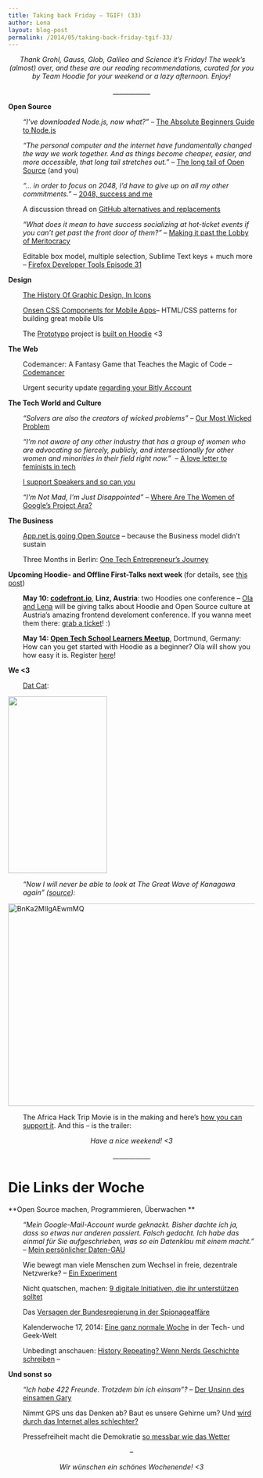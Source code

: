 ```yaml
---
title: Taking back Friday – TGIF! (33)
author: Lena
layout: blog-post
permalink: /2014/05/taking-back-friday-tgif-33/
---
```

<p style="text-align: center;">
   <em>Thank Grohl, Gauss, Glob, Galileo and Science it’s Friday! The week’s (almost) over, and these are our reading recommendations, curated for you by Team Hoodie for your weekend or a lazy afternoon. Enjoy!</em>
</p>

<p style="text-align: center;">
  ____________
</p>

**Open Source**

<p style="padding-left: 30px;">
  <em>&#8220;I&#8217;ve downloaded Node.js, now what?&#8221; – </em><a href="http://blog.codeship.io/2014/05/07/nodejs-beginners-guide.html">The Absolute Beginners Guide to Node.js</a>
</p>

<p style="padding-left: 30px;">
  <em>&#8220;The personal computer and the internet have fundamentally changed the way we work together. And as things become cheaper, easier, and more accessible, that long tail stretches out.&#8221; </em>– <a href="https://blog.engineyard.com/2014/long-tail-open-source">The long tail of Open Source</a> (and you) <!--more-->
</p>

<p style="padding-left: 30px;">
  <em>&#8220;… in order to focus on 2048, I’d have to give up on all my other commitments.&#8221;</em> – <a href="http://gabrielecirulli.com/articles/2048-success-and-me">2048, success and me</a>
</p>

<p style="padding-left: 30px;">
  A discussion thread on <a href="http://geekfeminism.org/2014/05/04/github-alternatives-and-replacements/">GitHub alternatives and replacements</a>
</p>

<p style="padding-left: 30px;">
  <em>&#8220;What does it mean to have success socializing at hot-ticket events if you can&#8217;t get past the front door of them?&#8221;</em> – <a href="http://modelviewculture.com/pieces/making-it-past-the-lobby-of-the-meritocracy">Making it past the Lobby of Meritocracy</a>
</p>

<p class="page-title" style="padding-left: 30px;">
  Editable box model, multiple selection, Sublime Text keys + much more – <a href="https://hacks.mozilla.org/2014/05/editable-box-model-multiple-selection-sublime-text-keys-much-more-firefox-developer-tools-episode-31/?utm_content=bufferf2973&utm_medium=social&utm_source=twitter.com&utm_campaign=buffer">Firefox Developer Tools Episode 31</a>
</p>

**Design**

<p class="title" style="padding-left: 30px;">
  <a href="http://www.fastcodesign.com/3029907/infographic-of-the-day/the-history-of-graphic-design-in-icons">The History Of Graphic Design, In Icons</a>
</p>

<p class="title" style="padding-left: 30px;">
  <a href="http://components.onsenui.io/">Onsen CSS Components for Mobile Apps</a>– HTML/CSS patterns for building great mobile UIs
</p>

<p class="title" style="padding-left: 30px;">
  The <a href="http://www.prototypo.io/">Prototypo</a> project is <a href="http://blog.hood.ie/2014/05/a-hoodie-for-you-7-prototypo/">built on Hoodie</a> <3
</p>

**The Web**

<p style="padding-left: 30px;">
  Codemancer: A Fantasy Game that Teaches the Magic of Code – <a href="https://www.kickstarter.com/projects/bobbylox/codemancer-a-fantasy-game-that-teaches-the-magic-o">Codemancer</a>
</p>

<p style="padding-left: 30px;">
  Urgent security update <a href="http://blog.bitly.com/post/85169217199/urgent-security-update-regarding-your-bitly-account">regarding your Bitly Account</a>
</p>

**The Tech World and Culture**

<p style="padding-left: 30px;">
  <em>&#8220;Solvers are also the creators of wicked problems&#8221;</em> – <a href="http://www.ashedryden.com/monitorama-tbd">Our Most Wicked Problem</a>
</p>

<p style="padding-left: 30px;">
  <em>&#8220;I’m not aware of any other industry that has a group of women who are advocating so fiercely, publicly, and intersectionally for other women and minorities in their field right now.&#8221;  – </em><a href="http://seesarahcode.tumblr.com/post/84150870105/a-love-letter-to-feminists-in-tech">A love letter to feminists in tech</a>
</p>

<p style="padding-left: 30px;">
  <a href="http://juliepagano.com/blog/2014/04/27/i-support-speakers-and-so-can-you/">I support Speakers and so can you</a>
</p>

<p style="padding-left: 30px;">
  <em>&#8220;I’m Not Mad, I’m Just Disappointed&#8221;</em> – <a href="http://www.autostraddle.com/im-not-mad-im-just-disappointed-where-are-the-women-of-googles-project-ara-234018/">Where Are The Women of Google’s Project Ara?</a>
</p>

**The Business**

<p style="padding-left: 30px;">
  <a href="http://blog.app.net/2014/05/06/app-net-state-of-the-union/">App.net is going Open Source</a> &#8211; because the Business model didn&#8217;t sustain
</p>

<p style="padding-left: 30px;">
  Three Months in Berlin: <a href="http://www.xconomy.com/san-francisco/2014/05/08/three-months-in-berlin-one-tech-entrepreneurs-journey/">One Tech Entrepreneur’s Journey</a>
</p>

<p class="post-field subtitle post-subtitle">
  <strong>Upcoming Hoodie- and Offline First-Talks next week </strong>(for details, see <a href="http://blog.hood.ie/2014/04/hoodietime-events-and-conferences-with-hoodies-in-april-and-may/">this post</a>)
</p>

<p style="padding-left: 30px;">
  <strong>May 10: <a href="http://codefront.io/">codefront.io</a></strong>, <strong>Linz, Austria</strong>: two Hoodies one conference – <a href="http://codefront.io/#speakers">Ola and Lena</a> will be giving talks about Hoodie and Open Source culture at Austria&#8217;s amazing frontend develoment conference. If you wanna meet them there: <a href="http://codefront.io/#tickets">grab a ticket</a>! :)<del></del>
</p>

<p style="padding-left: 30px;">
  <strong>May 14: <a href="http://www.meetup.com/opentechschool-dortmund/events/174124542/">Open Tech School Learners Meetup</a></strong>, Dortmund, Germany: How can you get started with Hoodie as a beginner? Ola will show you how easy it is. Register <a href="http://www.meetup.com/opentechschool-dortmund/events/174124542/">here</a>!
</p>

**We <3**

<p style="padding-left: 30px;">
  <a href="http://imgur.com/uFDRzSN">Dat Cat</a>:
</p>

[<img class="alignnone" src="http://i.imgur.com/uFDRzSN.gif" alt="" width="202" height="360" />][1] <p style="padding-left: 30px;">
  <em>&#8220;Now I will never be able to look at The Great Wave of Kanagawa again&#8221; (<a href="https://twitter.com/ibogost/status/464603970154291200/photo/1">source</a>):</em>
</p>

[<img class="alignnone size-full wp-image-1477" src="http://blog.hood.ie/wp-content/uploads/2014/05/BnKa2MIIgAEwmMQ.jpg" alt="BnKa2MIIgAEwmMQ" width="599" height="413" />][2] <p style="padding-left: 30px;">
  The Africa Hack Trip Movie is in the making and here&#8217;s <a href="https://www.indiegogo.com/projects/africahacktrip-the-movie">how you can support it</a>. And this – is the trailer:
</p>



<p style="text-align: center;">
  <em>Have a nice weekend! <3</em>
</p>

<p style="text-align: center;">
  ____________
</p>

# <a id="deutsch"></a>Die Links der Woche

**Open Source machen, Programmieren, Überwachen
**

<p style="padding-left: 30px;">
  <em>&#8220;Mein Google-Mail-Account wurde geknackt. Bisher dachte ich ja, dass so etwas nur anderen passiert. Falsch gedacht. Ich habe das einmal für Sie aufgeschrieben, was so ein Datenklau mit einem macht.&#8221; – </em><a href="http://medienwoche.ch/2014/05/05/mein-persoenlicher-daten-gau/">Mein persönlicher Daten-GAU</a>
</p>

<p style="padding-left: 30px;">
  Wie bewegt man viele Menschen zum Wechsel in freie, dezentrale Netzwerke? – <a href="http://femgeeks.de/lauffeuer-ein-feldversuch-zum-bandenweisen-wechsel-in-freie-dezentrale-soziale-netzwerke/">Ein Experiment</a>
</p>

<p style="padding-left: 30px;">
  Nicht quatschen, machen: <a href="http://t3n.de/news/digitale-gesellschaft-initiativen-543747/">9 digitale Initiativen, die ihr unterstützen solltet</a>
</p>

<p style="padding-left: 30px;">
  Das <a href="http://www.faz.net/aktuell/feuilleton/aus-dem-maschinenraum/das-versagen-der-bundesregierung-in-der-spionageaffaere-12919145.html">Versagen der Bundesregierung in der Spionageaffäre</a>
</p>

<p style="padding-left: 30px;">
  Kalenderwoche 17, 2014: <a href="http://kleinerdrei.org/2014/05/eine-ganz-normale-woche/">Eine ganz normale Woche</a> in der Tech- und Geek-Welt
</p>

<p style="padding-left: 30px;">
  Unbedingt anschauen: <a href="https://www.youtube.com/watch?v=6kNN0XtB2zQ">History Repeating? Wenn Nerds Geschichte schreiben</a> –
</p>



**Und sonst so**

<p style="padding-left: 30px;">
  <em>&#8220;Ich habe 422 Freunde. Trotzdem bin ich einsam&#8221;? – </em><a href="http://jetzt.sueddeutsche.de/texte/anzeigen/586546/Der-Unsinn-des-einsamen-Gary">Der Unsinn des einsamen Gary</a>
</p>

<p style="padding-left: 30px;">
  Nimmt GPS uns das Denken ab? Baut es unsere Gehirne um? Und <a href="http://www.zeit.de/digital/internet/2014-05/kathrin-passig-gps-navigationssystem/komplettansicht">wird durch das Internet alles schlechter?</a>
</p>

<p style="padding-left: 30px;">
  Pressefreiheit macht die Demokratie <a href="http://m.heute.de/ZDF/zdfportal/xml/object/32999460">so messbar wie das Wetter</a>
</p>

<p style="text-align: center;">
  –
</p>

<p style="text-align: center;">
  <em>Wir wünschen ein schönes Wochenende! <3</em>
</p>

 [1]: http://imgur.com/uFDRzSN
 [2]: https://twitter.com/ibogost/status/464603970154291200/photo/1